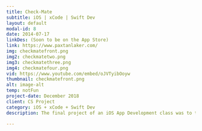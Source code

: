 ```yaml
---
title: Check-Mate 
subtitle: iOS | xCode | Swift Dev
layout: default
modal-id: 8
date: 2014-07-17
linkDes: (Soon to be on the App Store)
link: https://www.paxtanlaker.com/
img: checkmatefront.png
img2: checkmatetwo.png
img3: checkmatethree.png
img4: checkmatefour.png
vid: https://www.youtube.com/embed/oJVTyibOoyw
thumbnail: checkmatefront.png
alt: image-alt
temp: notFun
project-date: December 2018
client: CS Project
category: iOS + xCode + Swift Dev
description: The final project of an iOS App Development class was to team up in groups of 4 and create an app to submit in a public competition. The competition consisted of about 50 other apps, and we won "Most Innovative" out of 3 total winners. I collge, I lived in a house with 10 people and splitting the bill when we went group grocery shopping (and we wanted to share some items) was a painful experience. "Check-Mate" is an app designed to help you seamleslly keep track of bills and items. It automatically sends an email and text message to everyone involved in your bill with how much they owe and what they purchased.

---
```

